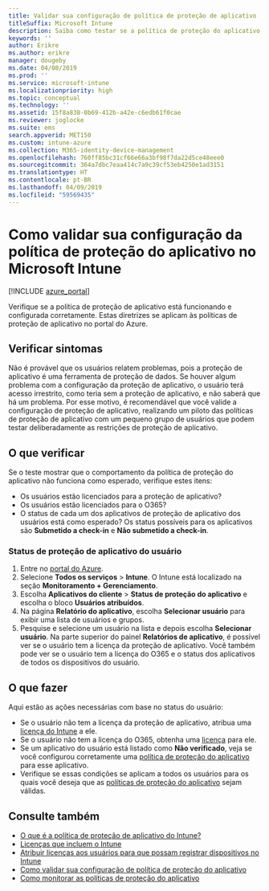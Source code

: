 ```yaml
---
title: Validar sua configuração de política de proteção de aplicativo
titleSuffix: Microsoft Intune
description: Saiba como testar se a política de proteção do aplicativo está configurada e funcionando corretamente no Microsoft Intune.
keywords: ''
author: Erikre
ms.author: erikre
manager: dougeby
ms.date: 04/08/2019
ms.prod: ''
ms.service: microsoft-intune
ms.localizationpriority: high
ms.topic: conceptual
ms.technology: ''
ms.assetid: 15f8a838-0b69-412b-a42e-c6edb61f0cae
ms.reviewer: joglocke
ms.suite: ems
search.appverid: MET150
ms.custom: intune-azure
ms.collection: M365-identity-device-management
ms.openlocfilehash: 760ff85bc31cf66e66a3bf98f7da22d5ce48eee0
ms.sourcegitcommit: 364a7dbc7eaa414c7a9c39cf53eb4250e1ad3151
ms.translationtype: HT
ms.contentlocale: pt-BR
ms.lasthandoff: 04/09/2019
ms.locfileid: "59569435"
---
```

# <a name="how-to-validate-your-app-protection-policy-setup-in-microsoft-intune"></a>Como validar sua configuração da política de proteção do aplicativo no Microsoft Intune

[!INCLUDE [azure_portal](./includes/azure_portal.md)]

Verifique se a política de proteção de aplicativo está funcionando e configurada corretamente. Estas diretrizes se aplicam às políticas de proteção de aplicativo no portal do Azure.

## <a name="checking-for-symptoms"></a>Verificar sintomas
Não é provável que os usuários relatem problemas, pois a proteção de aplicativo é uma ferramenta de proteção de dados. Se houver algum problema com a configuração da proteção de aplicativo, o usuário terá acesso irrestrito, como teria sem a proteção de aplicativo, e não saberá que há um problema. Por esse motivo, é recomendável que você valide a configuração de proteção de aplicativo, realizando um piloto das políticas de proteção de aplicativo com um pequeno grupo de usuários que podem testar deliberadamente as restrições de proteção de aplicativo.

## <a name="what-to-check"></a>O que verificar

Se o teste mostrar que o comportamento da política de proteção do aplicativo não funciona como esperado, verifique estes itens:

- Os usuários estão licenciados para a proteção de aplicativo?
- Os usuários estão licenciados para o O365?
- O status de cada um dos aplicativos de proteção de aplicativo dos usuários está como esperado? Os status possíveis para os aplicativos são **Submetido a check-in** e **Não submetido a check-in**.

### <a name="user-app-protection-status"></a>Status de proteção de aplicativo do usuário
1. Entre no [portal do Azure](https://portal.azure.com).
2. Selecione **Todos os serviços** > **Intune**. O Intune está localizado na seção **Monitoramento + Gerenciamento**.
3. Escolha **Aplicativos do cliente** >  **Status de proteção do aplicativo** e escolha o bloco **Usuários atribuídos**. 
4. Na página **Relatório do aplicativo**, escolha **Selecionar usuário** para exibir uma lista de usuários e grupos. 
5. Pesquise e selecione um usuário na lista e depois escolha **Selecionar usuário**. Na parte superior do painel **Relatórios de aplicativo**, é possível ver se o usuário tem a licença da proteção de aplicativo. Você também pode ver se o usuário tem a licença do O365 e o status dos aplicativos de todos os dispositivos do usuário.

## <a name="what-to-do"></a>O que fazer
Aqui estão as ações necessárias com base no status do usuário:

- Se o usuário não tem a licença da proteção de aplicativo, atribua uma [licença do Intune](licenses.md) a ele.
- Se o usuário não tem a licença do O365, obtenha uma [licença](licenses.md) para ele.
- Se um aplicativo do usuário está listado como **Não verificado**, veja se você configurou corretamente uma [política de proteção do aplicativo](app-protection-policies-validate.md) para esse aplicativo.
- Verifique se essas condições se aplicam a todos os usuários para os quais você deseja que as [políticas de proteção do aplicativo](app-protection-policies-monitor.md) sejam válidas.

## <a name="see-also"></a>Consulte também

- [O que é a política de proteção de aplicativo do Intune?](app-protection-policies.md)
- [Licenças que incluem o Intune](licenses.md)
- [Atribuir licenças aos usuários para que possam registrar dispositivos no Intune](licenses-assign.md)
- [Como validar sua configuração de política de proteção do aplicativo](app-protection-policies-validate.md)
- [Como monitorar as políticas de proteção do aplicativo](app-protection-policies-monitor.md)

